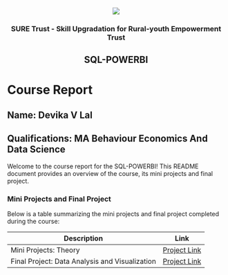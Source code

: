 <!-- PROJECT LOGO -->
<br />

<div align="center">
   <img src='https://user-images.githubusercontent.com/73131499/166115643-d3187f47-d38f-41b2-ae42-5ecbbc60de14.png' />


<h3 align="center">SURE Trust - Skill Upgradation for Rural-youth Empowerment Trust</h3>
  <h2>SQL-POWERBI</h2>
</div>

# Course Report

## Name: Devika V Lal

## Qualifications: MA Behaviour Economics And Data Science

Welcome to the course report for the SQL-POWERBI! This README document provides an overview of the course, its mini projects and final project.

### Mini Projects and Final Project

Below is a table summarizing the mini projects and final project completed during the course:

| Description                               | Link                                    |
|-------------------------------------------|-----------------------------------------|
| Mini Projects: Theory                   | [Project Link](https://github.com/sure-trust/G12_SQL-PowerBI/tree/main/Mini%20Projects/V%20Devika) |
| Final Project: Data Analysis and Visualization | [Project Link](https://github.com/sure-trust/G12_SQL-PowerBI/tree/main/Final%20Capstone%20Project/V%20Devika) |


